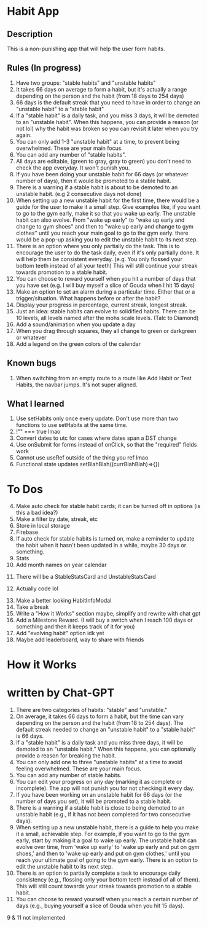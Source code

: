 # Habit App

## Description

This is a non-punishing app that will help the user form habits.

## Rules (In progress)

1. Have two groups: "stable habits" and "unstable habits"
2. It takes 66 days on average to form a habit, but it's actually a range depending on the person and the habit (from 18 days to 254 days)
3. 66 days is the default streak that you need to have in order to change an "unstable habit" to a "stable habit"
4. If a "stable habit" is a daily task, and you miss 3 days, it will be demoted to an "unstable habit". When this happens, you can provide a reason (or not lol) why the habit was broken so you can revisit it later when you try again.
5. You can only add 1-3 "unstable habit" at a time, to prevent being overwhelmed. These are your main focus.
6. You can add any number of "stable habits".
7. All days are editable, (green to gray, gray to green) you don't need to check the app everyday. It won't punish you.
8. If you have been doing your unstable habit for 66 days (or whatever number of days), then it would be promoted to a stable habit.
9. There is a warning if a stable habit is about to be demoted to an unstable habit. (e.g 2 consecutive days not done)
10. When setting up a new unstable habit for the first time, there would be a guide for the user to make it a small step. Give examples like, if you want to go to the gym early, make it so that you wake up early. The unstable habit can also evolve. From "wake up early" to "wake up early and change to gym shoes" and then to "wake up early and change to gym clothes" until you reach your main goal to go to the gym early. there would be a pop-up asking you to edit the unstable habit to its next step.
11. There is an option where you only partially do the task. This is to encourage the user to do the task daily, even if it's only partially done. It will help them be consistent everyday. (e.g. You only flossed your bottom teeth instead of all your teeth) This will still continue your streak towards promotion to a stable habit.
12. You can choose to reward yourself when you hit a number of days that you have set (e.g. I will buy myself a slice of Gouda when I hit 15 days)
13. Make an option to set an alarm during a particular time. Either that or a trigger/situation. What happens before or after the habit?
14. Display your progress in percentage, current streak, longest streak.
15. Just an idea: stable habits can evolve to solidified habits. There can be 10 levels, all levels named after the mohs scale levels. (Talc to Diamond)
16. Add a sound/animation when you update a day
17. When you drag through squares, they all change to green or darkgreen or whatever
18. Add a legend on the green colors of the calendar

## Known bugs

1. When switching from an empty route to a route like Add Habit or Test Habits, the navbar jumps. It's not super aligned.

## What I learned

1. Use setHabits only once every update. Don't use more than two functions to use setHabits at the same time.
2. !"" === true lmao
3. Convert dates to utc for cases where dates span a DST change
4. Use onSubmit for forms instead of onClick, so that the "required" fields work
5. Cannot use useRef outside of the thing you ref lmao
6. Functional state updates setBlahBlah((currBlahBlah)=>{})

# To Dos

<!-- 1. Make card options work; it has more info, update, delete, etc -->
<!-- 2. Make StableCalendarCard and UnstableCalendarCard -->
<!-- 3. Make unstable habit limit work -->

4. Make auto check for stable habit cards; it can be turned off in options (is this a bad idea?)
5. Make a filter by date, streak, etc
   <!-- 6. Add instructions on top; it can be turned off in options -->
   <!-- 7. Add legends at the bottom; it can be turned off in options -->
6. Store in local storage
7. Firebase
8. If auto check for stable habits is turned on, make a reminder to update the habit when it hasn't been updated in a while, maybe 30 days or something.
9. Stats
10. Add month names on year calendar
<!-- 13. Add a visual reminder if a stable habit is about to be demoted -->
11. There will be a StableStatsCard and UnstableStatsCard
<!-- 15. Put something on screen when there is nothing to list (e.g. there are no stable habits, no unstable habits, or both) -->
12. Actually code lol
<!-- 17. Make something happen (maybe use party-js) when an unstable habit gets promoted to a stable habit. Right now it just disappears when viewed from Home. Make something happen when a stable habit gets demoted. -->
13. Make a better looking HabitInfoModal
14. Take a break
15. Write a "How it Works" section maybe, simplify and rewrite with chat gpt
16. Add a Milestone Reward. (I will buy a switch when I reach 100 days or something and then it keeps track of it for you)
17. Add "evolving habit" option idk yet
18. Maybe add leaderboard, way to share with friends

# How it Works

# written by Chat-GPT

1. There are two categories of habits: "stable" and "unstable."
2. On average, it takes 66 days to form a habit, but the time can vary depending on the person and the habit (from 18 to 254 days).
   The default streak needed to change an "unstable habit" to a "stable habit" is 66 days.
3. If a "stable habit" is a daily task and you miss three days, it will be demoted to an "unstable habit." When this happens, you can optionally provide a reason for breaking the habit.
4. You can only add one to three "unstable habits" at a time to avoid feeling overwhelmed. These are your main focus.
5. You can add any number of stable habits.
6. You can edit your progress on any day (marking it as complete or incomplete). The app will not punish you for not checking it every day.
7. If you have been working on an unstable habit for 66 days (or the number of days you set), it will be promoted to a stable habit.
8. There is a warning if a stable habit is close to being demoted to an unstable habit (e.g., if it has not been completed for two consecutive days).
9. When setting up a new unstable habit, there is a guide to help you make it a small, achievable step. For example, if you want to go to the gym early, start by making it a goal to wake up early. The unstable habit can evolve over time, from 'wake up early' to 'wake up early and put on gym shoes,' and then to 'wake up early and put on gym clothes,' until you reach your ultimate goal of going to the gym early. There is an option to edit the unstable habit to its next step.
10. There is an option to partially complete a task to encourage daily consistency (e.g., flossing only your bottom teeth instead of all of them). This will still count towards your streak towards promotion to a stable habit.
11. You can choose to reward yourself when you reach a certain number of days (e.g., buying yourself a slice of Gouda when you hit 15 days).

9 & 11 not implemented